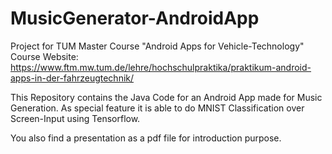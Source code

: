 # MusicGenerator-AndroidApp
Project for TUM Master Course "Android Apps for Vehicle-Technology"
Course Website: https://www.ftm.mw.tum.de/lehre/hochschulpraktika/praktikum-android-apps-in-der-fahrzeugtechnik/

This Repository contains the Java Code for an Android App made for Music Generation.
As special feature it is able to do MNIST Classification over Screen-Input using Tensorflow.

You also find a presentation as a pdf file for introduction purpose.

